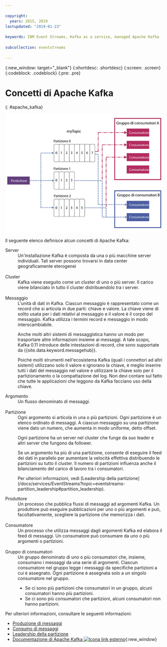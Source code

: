 ```yaml
---

copyright:
  years: 2015, 2019
lastupdated: "2019-01-23"

keywords: IBM Event Streams, Kafka as a service, managed Apache Kafka

subcollection: eventstreams

---
```


{:new_window: target="_blank"}
{:shortdesc: .shortdesc}
{:screen: .screen}
{:codeblock: .codeblock}
{:pre: .pre}

# Concetti di Apache Kafka
{: #apache_kafka}

![Diagramma dell'architettura Kafka.](kafka_overview.png "Diagramma che mostra un'architettura Kafka. Un produttore sta eseguendo il feed in un argomento Kafka su 3 partizioni e i messaggi vengono quindi sottoscritti dai consumatori. ")


Il seguente elenco definisce alcun concetti di Apache Kafka:

<dl>
<dt>Server</dt>
<dd>Un'installazione Kafka è composta da una o più macchine server individuali. Tali server possono trovarsi in data center geograficamente eterogenei 
</dd>
<br/>
<dt>Cluster</dt>
<dd>Kafka viene eseguito come un cluster di uno o più server. Il carico viene bilanciato in tutto il cluster distribuendolo tra i server.</dd>
<br/>
<dt>Messaggio</dt>
<dd>L'unità di dati in Kafka. Ciascun messaggio è rappresentato come un record che si articola in due parti: chiave e valore. La chiave viene di solito usata per i dati relativi al messaggio e il valore è il corpo del messaggio. Kafka utilizza i termini record e messaggio in modo interscambiabile. 

<p>Anche molti altri sistemi di messaggistica hanno un modo per trasportare altre informazioni insieme ai messaggi. A tale scopo, Kafka 0.11 introduce delle intestazioni di record, che sono supportate da {{site.data.keyword.messagehub}}.  </p> 

<p>Poiché molti strumenti nell'ecosistema Kafka (quali i connettori ad altri sistemi) utilizzano solo il valore e ignorano la chiave, è meglio inserire tutti i dati del messaggio nel valore e utilizzare la chiave solo per il partizionamento o la compattazione del log. Non devi contare sul fatto che tutte le applicazioni che leggono da Kafka facciano uso della chiave.</p>   </dd>
<dt>Argomento</dt>
<dd>Un flusso denominato di messaggi.</dd>
<br/>
<dt>Partizione</dt>
<dd>Ogni argomento si articola in una o più partizioni. Ogni partizione è un elenco ordinato di messaggi. A ciascun messaggio su una partizione viene dato un numero, che aumenta in modo uniforme, detto offset. 
<p>Ogni partizione ha un server nel cluster che funge da suo leader e altri server che fungono da follower.<p>
<p>Se un argomento ha più di una partizione, consente di eseguire il feed dei dati in parallelo per aumentare la velocità effettiva distribuendo le partizioni su tutto il cluster. Il numero di partizioni influenza anche il bilanciamento del carico di lavoro tra i consumatori.</p>
<p>Per ulteriori informazioni, vedi [Leadership della partizione](/docs/services/EventStreams?topic=eventstreams-partition_leadership#partition_leadership).</dd>
<dt>Produttore</dt>
<dd>Un processo che pubblica flussi di messaggi ad argomenti Kafka. Un produttore può eseguire
pubblicazioni per uno o più argomenti e può, facoltativamente, scegliere la partizione che memorizza i dati.<br/></dd>
<br/>
<dt>Consumatore </dt>
<dd>Un processo che utilizza messaggi dagli argomenti Kafka ed elabora il feed di messaggi. Un consumatore può consumare da uno o più argomenti o partizioni.</dd>
<br/>
<dt>Gruppo di consumatori</dt>
<dd>Un gruppo denominato di uno o più consumatori che, insieme, consumano i messaggi da una serie di argomenti. Ciascun consumatore nel gruppo legge i messaggi da specifiche partizioni a cui è assegnato. Ogni partizione è assegnata solo a un singolo consumatore nel gruppo.
<ul>
<li>Se ci sono più partizioni che consumatori in un gruppo, alcuni consumatori hanno più partizioni.</li>
<li>Se ci sono più consumatori che partizioni, alcuni consumatori non hanno partizioni.</li>
</ul>
</dd>
</dl>

Per ulteriori informazioni, consultare le seguenti informazioni:
- [Produzione di messaggi](/docs/services/EventStreams?topic=eventstreams-producing_messages#producing_messages)
- [Consumo di messaggi](/docs/services/EventStreams?topic=eventstreams-consuming_messages#consuming_messages) 
- [Leadership della partizione](/docs/services/EventStreams?topic=eventstreams-partition_leadership#partition_leadership) 
- [Documentazione di Apache Kafka ![Icona link esterno](../../icons/launch-glyph.svg "Icona link esterno")](http://kafka.apache.org/documentation.html){:new_window} 


<!-- 27/06/18 Karen: removing - suggestion from James

## {{site.data.keyword.messagehub}} plans
{{site.data.keyword.messagehub}} is available as two different plans depending on your requirements: Standard and Enterprise.

* Choose the Standard plan if you want event ingest and distribution capabilities, where you pay for what you use and share infrastructure with others.
* Choose the Enterprise plan if data isolation, guaranteed performance, and increased retention are important considerations. 

For more information, see [Choosing your plan](/docs/services/EventStreams/eventstreams085.html).
-->



